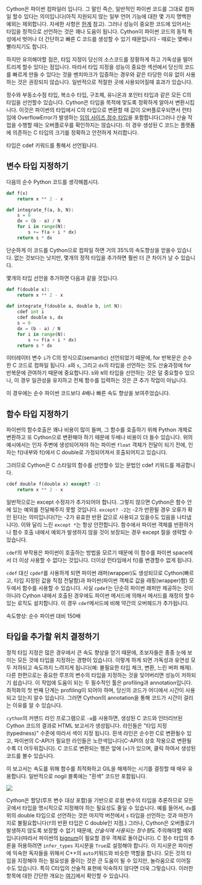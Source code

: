 Cython은 파이썬 컴파일러 입니다. 그 말인 즉슨, 일반적인 파이썬 코드를 그대로 컴파일 할수 있다는 의미입니다(아직 지원되지 않는 일부 언어 기능에 대한 몇 가지 명백한 예외는 제외합니다. 자세한 사항은 [한계](한계링크) 참고). 그러나 성능이 중요한 코드에 있어서는 타입을 정적으로 선언하는 것은 꽤나 도움이 됩니다. Cython이 파이썬 코드의 동적 특성에서 벗어나 더 간단하고 빠른 C 코드를 생성할 수 있기 때문입니다 - 때로는 몇배나 빨라지기도 합니다.

하지만 유의해야할 점은, 타입 지정이 당신의 소스코드를 장황하게 하고 가독성을 떨어트리게 할수 있다는 점입니다. 따라서 타입 지정을 성능이 중요한 섹션에서 당신의 코드를 빠르게 만들 수 있다는 것을 벤치마크가 입증하는 경우와 같은 타당한 이유 없이 사용하는 것은 권장되지 않습니다. 일반적으로 적절한 곳에 사용되어질때 효과가 있습니다. 

정수와 부동소수점 타입, 복소수 타입, 구조체, 유니온과 포인터 타입과 같은 모든 C의 타입을 선언할수 있습니다. Cython은 타입을 목적에 맞도록 정확하게 알아서 변환시킵니다. 이것은 파이썬의 타입에서 C의 타입으로 변환할 때 값이 오버플로우되면서 런타임에 OverflowError가 발생하는 [임의 사이즈 정수 타입](https://peps.python.org/pep-0237/)을 포함합니다(그러나 산술 작업을 수행할 때는 오버플로우를 확인하지는 않습니다). 이 경우 생성된 C 코드는 플랫폼에 의존하는 C 타입의 크기를 정확하고 안전하게 처리합니다.

타입은 cdef 키워드를 통해서 선언됩니다.

## 변수 타입 지정하기

다음의 순수 Python 코드를 생각해봅시다.
```python
def f(x)
    return x ** 2 - x

def integrate_f(a, b, N):
    s = 0
    dx = (b - a) / N
    for i in range(N):
        s += f(a + i * dx)
    return s * dx
```
단순하게 이 코드를 Cython으로 컴파일 하면 거의 35%의 속도향상을 얻을수 있습니다. 없는 것보다는 낫지만, 몇개의 정적 타입을 추가하면 훨씬 더 큰 차이가 날 수 있습니다.

몇개의 타입 선언을 추가하면 다음과 같을 것입니다. 

```python
def f(double x):
    return x ** 2 - x
    
def integrate_f(double a, double b, int N):
    cdef int i
    cdef double s, dx
    s = 0
    dx = (b - a) / N
    for i in range(N):
        s += f(a + i * dx)
    return s * dx
```
이터레이터 변수 `i`가 C의 방식으로(semantic) 선언되었기 때문에, for 반복문은 순수한 C 코드로 컴파일 됩니다. `a`와 `s`, 그리고 `dx`의 타입을 선언하는 것도 산술과정에 for 반복문에 관여하기 때문에 중요합니다. `b`와 `N`의 타입을 선언하는 것은 덜 중요할수 있으나, 이 경우 일관성을 유지하고 전체 함수를 입력하는 것은 큰 추가 작업이 아닙니다.

이 경우에는 순수 파이썬 코드보다 4배나 빠른 속도 향상을 보여주었습니다.

## 함수 타입 지정하기
파이썬의 함수호출은 꽤나 비용이 많이 들며, 그 함수를 호출하기 위해 Python 개체로 변환하고 또 Cython으로 변환해야 하기 때문에 두배나 비용이 더 들수 있습니다. 위의 예시에서는 인자 주변에 생성되어져야 하는 파이썬 `float` 객체가 전달이 되기 전에, 인자는 f()내부와 f()에서 C double로 가정되어져서 호출되어지고 있습니다.

그러므로 Cython은 C 스타일의 함수를 선언할수 있는 문법인 cdef 키워드를 제공합니다.

```python
cdef double f(double x) except? -2:
    return x ** 2 - x
```

일반적으로는 except 수정자가 추가되어야 합니다. 그렇지 않으면 Cython은 함수 안에 있는 예외를 전달해주지 못할 것입니다. `except? -2`는 -2가 반환될 경우 오류가 확인 된다는 의미입니다(?는 -2가 유효한 반환 값으로 사용되고 있을수도 있음을 나타냅니다). 이와 달리 느린 `except *`는 항상 안전합니다. 함수에서 파이썬 객체를 반환하거나 함수 호출 내에서 예외가 발생하지 않을 것이 보장되는 경우 except 절을 생략할 수 있습니다.

`cdef`의 부작용은 파이썬이 호출하는 방법을 모르기 때문에 이 함수를 파이썬 space에서 더 이상 사용할 수 없다는 것입니다. 더이상 런타임에서 f()를 변경할수 없게 됩니다. 

`cdef` 대신 `cpdef`를 사용하게 되면 파이썬 래퍼(wrapper)도 생성되므로 Cython(빠르고, 타입 지정된 값을 직접 전달함)과 파이썬(파이썬 객체로 값을 래핑(wrapper)함) 모두에서 함수를 사용할 수 있습니다. 사실 `cpdef`는 단순히 파이썬 래퍼만 제공하는 것이 아니라 Cython 내에서 호출된 경우에도 파이썬 메서드에 의해서 메서드를 재정의 할수 있는 로직도 설치합니다. 이 경우 `cdef`메서드에 비해 약간의 오버헤드가 추가됩니다. 

속도향상: 순수 파이썬 대비 150배

## 타입을 추가할 위치 결정하기

정적 타입 지정은 많은 경우에서 큰 속도 향상을 얻기 때문에, 초보자들은 종종 눈에 보이는 모든 것에 타입을 지정하는 경향이 있습니다. 이렇게 하게 되면 가독성과 유연성 모두 저하되고 속도까지 느려지게 됩니다(예: 불필요한 타입 체크, 변환, 느린 버퍼 해제). 다른 한편으로는 중요한 루프의 변수의 타입을 지정하는 것을 잊어버리면 성능이 저하되기 쉽습니다. 이 작업에 도움이 되는 두 필수적인 툴은 profiling과 annotation입니다. 최적화의 첫 번째 단계는 profiling이 되어야 하며, 당신의 코드가 어디에서 시간이 사용되고 있는지 알수 있습니다. 그러면 Cython의 annotation을 통해 코드가 시간이 걸리는 이유를 알 수 있습니다. 

`cython`의 커맨드 라인 프로그램으로 `-a`를 사용하면, 생성된 C 코드와 인터리브된 Cython 코드의 결과로 HTML 보고서가 생성됩니다. 라인들은 "타입 지정(typedness)" 수준에 따라서 색이 지정 됩니다. 흰색 라인은 순수한 C로 변환될수 있고, 파이썬의 C-API가 필요한 라인들은 노란색입니다(C-API의 상호 작용으로 변환될수록 더 어두워집니다). C 코드로 변환되는 행은 앞에 (+)가 있으며, 클릭 하여서 생성된 코드를 볼수 있습니다. 

이 보고서는 속도를 위해 함수를 최적화하고 GIL을 해제하는 시기를 결정할 때 매우 유용합니다. 일반적으로 nogil 블록에는 "흰색" 코드만 포함됩니다.

![](https://cython.readthedocs.io/en/stable/_images/htmlreport.png)

Cython은 할당(루프 변수 대상 포함)을 기반으로 로컬 변수의 타입을 추론하므로 모든 곳에서 타입을 명시적으로 지정해야 하는 필요성도 줄일 수 있습니다. 예를 들어서, `dx`를 위의 double 타입으로 선언하는 것은 마지막 버전에서 `s` 타입을 선언하는 것과 마찬가지로 불필요합니다(`f`의 반환 타입은 C double인 지점.) 그러나, Cython은 오버플로가 발생하지 않도록 보장할 수 없기 때문에, *산술식에 사용되는 정수형*도 주의해야할 예외입니다(따라서 파이썬의 [bignum](https://peps.python.org/pep-0237/)이 필요할 경우 객체로 돌아갑니다). C 정수 타입의 추론을 허용하려면 `infer_types` 지시문을 `True`로 설정해야 합니다. 이 지시문은 파이썬에 익숙한 독자들을 위해서 C++의 `auto`키워드와 비슷한 역할을 합니다. 모든 것의 타입을 지정해야 하는 필요성을 줄이는 것은 큰 도움이 될 수 있지만, 놀라움으로 이어질 수도 있습니다. 특히 C타입의 산술적 표현에 익숙하지 않다면 더욱 그렇습니다. 이러한 항목에 대한 간단한 개요는 [여기](https://www.eskimo.com/~scs/cclass/int/sx4cb.html)에서 확인할 수 있습니다.